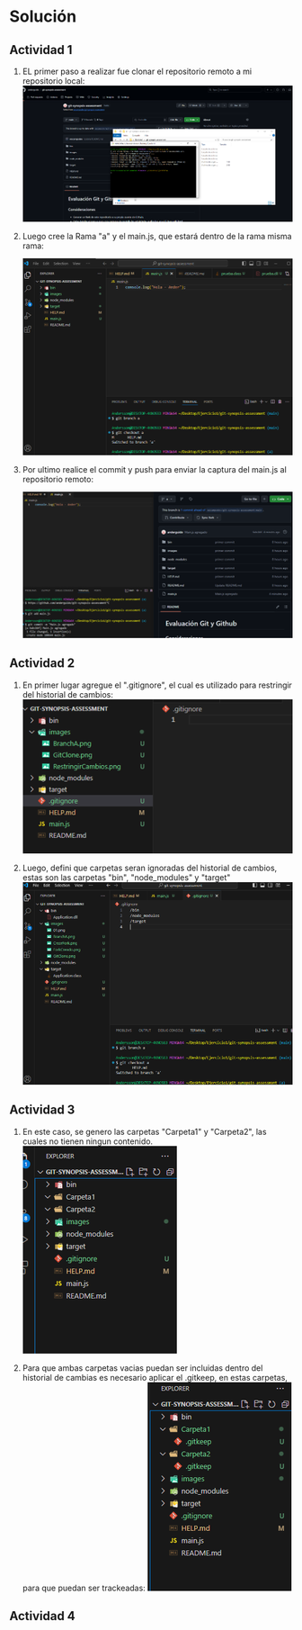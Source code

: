 # Solución

## Actividad 1

1. EL primer paso a realizar fue clonar el repositorio remoto a mi repositorio local:
    ![01](./images/GitClone.png)

2. Luego cree la Rama "a" y el main.js, que estará dentro de la rama misma rama:

    ![02](./images/BranchA.png)

3. Por ultimo realice el commit y push para enviar la captura del main.js al repositorio remoto:

    ![03](./images/CommitMain.png)

## Actividad 2

1. En primer lugar agregue el ".gitignore", el cual es utilizado para restringir del historial de cambios:
    ![01](./images/GitIgnore.png)

2. Luego, defini que carpetas seran ignoradas del historial de cambios, estas son las carpetas "bin", "node_modules" y "target"
    ![02](./images/RestringirCambios.png)

## Actividad 3

1. En este caso, se genero las carpetas "Carpeta1" y "Carpeta2", las cuales no tienen ningun contenido.
    ![01](./images/CarpetasVacias.png)

2. Para que ambas carpetas vacias puedan ser incluidas dentro del historial de cambias es necesario aplicar el .gitkeep, en estas carpetas, para que puedan ser trackeadas:
    ![02](./images/GitKeep.png)

## Actividad 4
